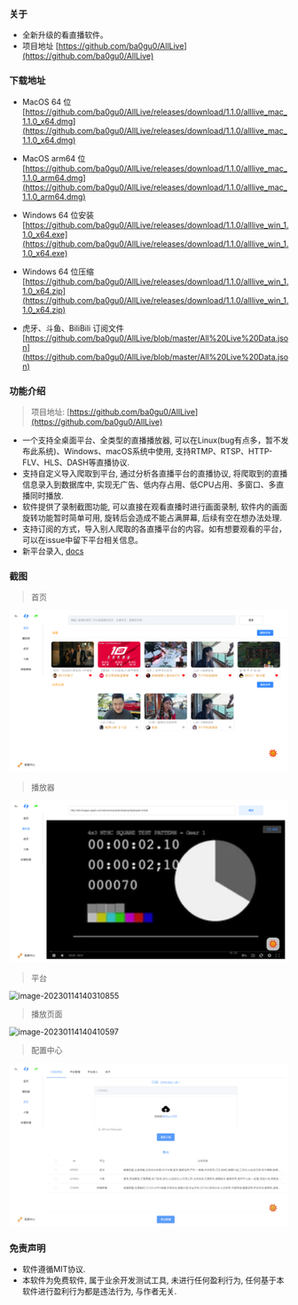 ### 关于

* 全新升级的看直播软件。
* 项目地址 [https://github.com/ba0gu0/AllLive](https://github.com/ba0gu0/AllLive)



### 下载地址

* MacOS 64 位 [https://github.com/ba0gu0/AllLive/releases/download/1.1.0/alllive_mac_1.1.0_x64.dmg](https://github.com/ba0gu0/AllLive/releases/download/1.1.0/alllive_mac_1.1.0_x64.dmg)

* MacOS arm64 位 [https://github.com/ba0gu0/AllLive/releases/download/1.1.0/alllive_mac_1.1.0_arm64.dmg](https://github.com/ba0gu0/AllLive/releases/download/1.1.0/alllive_mac_1.1.0_arm64.dmg)

* Windows 64 位安装 [https://github.com/ba0gu0/AllLive/releases/download/1.1.0/alllive_win_1.1.0_x64.exe](https://github.com/ba0gu0/AllLive/releases/download/1.1.0/alllive_win_1.1.0_x64.exe)

* Windows 64 位压缩 [https://github.com/ba0gu0/AllLive/releases/download/1.1.0/alllive_win_1.1.0_x64.zip](https://github.com/ba0gu0/AllLive/releases/download/1.1.0/alllive_win_1.1.0_x64.zip)

* 虎牙、斗鱼、BiliBili 订阅文件 [https://github.com/ba0gu0/AllLive/blob/master/All%20Live%20Data.json](https://github.com/ba0gu0/AllLive/blob/master/All%20Live%20Data.json)


### 功能介绍

> 项目地址: [https://github.com/ba0gu0/AllLive](https://github.com/ba0gu0/AllLive)
* 一个支持全桌面平台、全类型的直播播放器, 可以在Linux(bug有点多，暂不发布此系统)、Windows、macOS系统中使用, 支持RTMP、RTSP、HTTP-FLV、HLS、DASH等直播协议. 
* 支持自定义导入爬取到平台, 通过分析各直播平台的直播协议, 将爬取到的直播信息录入到数据库中, 实现无广告、低内存占用、低CPU占用、多窗口、多直播同时播放.
* 软件提供了录制截图功能, 可以直接在观看直播时进行画面录制, 软件内的画面旋转功能暂时简单可用, 旋转后会造成不能占满屏幕, 后续有空在想办法处理.
* 支持订阅的方式，导入别人爬取的各直播平台的内容。如有想要观看的平台，可以在issue中留下平台相关信息。
* 新平台录入, [docs](./docs)



### 截图

> 首页

![202301141356104](./images/202301141356104.png)

>  播放器

![image-20230114140241527](./images/202301141402550.png)

> 平台

![image-20230114140310855](./images/202301141403881.png)

> 播放页面

![image-20230114140410597](./images/202301141404625.png)

> 配置中心

![iShot_2024-08-09_15.21.07.png](./images/iShot_2024-08-09_15.21.07.png)

### 免责声明

* 软件遵循MIT协议.
* 本软件为免费软件, 属于业余开发测试工具, 未进行任何盈利行为, 任何基于本软件进行盈利行为都是违法行为, 与作者无关.